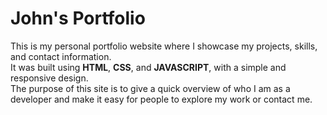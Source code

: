 # John's Portfolio

This is my personal portfolio website where I showcase my projects, skills, and contact information.  
It was built using **HTML**, **CSS**, and **JAVASCRIPT**, with a simple and responsive design.  
The purpose of this site is to give a quick overview of who I am as a developer and make it easy for people to explore my work or contact me.
